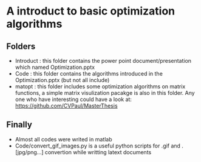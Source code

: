 # A introduct to basic optimization algorithms

## Folders
- Introduct : this folder contains the power point document/presentation which named Optimization.pptx
- Code : this folder contains the algorithms introduced in the Optimization.pptx (but not all include)
- matopt : this folder includes some optimization algorithms on matrix functions, a simple matrix visulization pacakge is also in this folder. Any one who have interesting could have a look at: https://github.com/CVPaul/MasterThesis

## Finally
- Almost all codes were writed in matlab 
- Code/convert\_gif\_images.py is a useful python scripts for .gif and .[jpg/png...] convertion while writting latext documents
